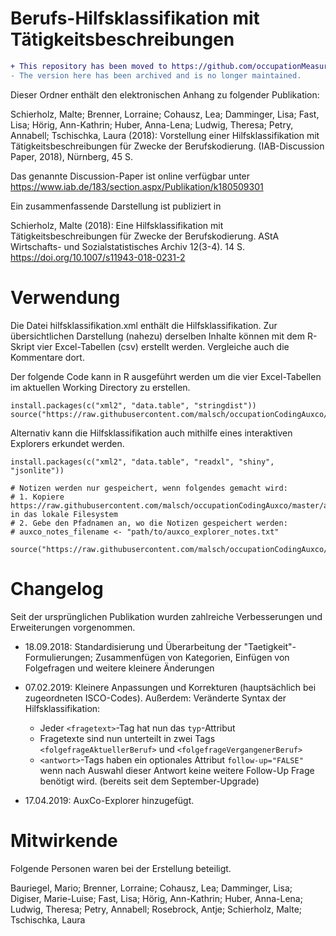 # Berufs-Hilfsklassifikation mit Tätigkeitsbeschreibungen

```diff
+ This repository has been moved to https://github.com/occupationMeasurement/auxiliary-classification
- The version here has been archived and is no longer maintained.
```

Dieser Ordner enthält den elektronischen Anhang zu folgender Publikation:

Schierholz, Malte; Brenner, Lorraine; Cohausz, Lea; Damminger, Lisa; Fast, Lisa; Hörig, Ann-Kathrin; Huber, Anna-Lena; Ludwig, Theresa; Petry, Annabell; Tschischka, Laura (2018):
 Vorstellung einer Hilfsklassifikation mit Tätigkeitsbeschreibungen für Zwecke der Berufskodierung.
 (IAB-Discussion Paper, 2018), Nürnberg, 45 S.

Das genannte Discussion-Paper ist online verfügbar unter 
https://www.iab.de/183/section.aspx/Publikation/k180509301

Ein zusammenfassende Darstellung ist publiziert in

Schierholz, Malte (2018): Eine Hilfsklassifikation mit Tätigkeitsbeschreibungen für Zwecke der Berufskodierung. AStA Wirtschafts- und Sozialstatistisches Archiv 12(3-4). 14 S. https://doi.org/10.1007/s11943-018-0231-2

# Verwendung
Die Datei hilfsklassifikation.xml enthält die Hilfsklassifikation. Zur übersichtlichen Darstellung (nahezu) derselben Inhalte können mit dem R-Skript vier Excel-Tabellen (csv) erstellt werden. Vergleiche auch die Kommentare dort.

Der folgende Code kann in R ausgeführt werden um die vier Excel-Tabellen im aktuellen Working Directory zu erstellen.

```
install.packages(c("xml2", "data.table", "stringdist"))
source("https://raw.githubusercontent.com/malsch/occupationCodingAuxco/master/erstelle_hilfskategorien_abgrenzungen_folgefragen_aus_hilfsklassifikation.R")
```

Alternativ kann die Hilfsklassifikation auch mithilfe eines interaktiven Explorers erkundet werden. 

```
install.packages(c("xml2", "data.table", "readxl", "shiny", "jsonlite"))

# Notizen werden nur gespeichert, wenn folgendes gemacht wird:
# 1. Kopiere https://raw.githubusercontent.com/malsch/occupationCodingAuxco/master/auxco_explorer_notes.txt in das lokale Filesystem
# 2. Gebe den Pfadnamen an, wo die Notizen gespeichert werden:
# auxco_notes_filename <- "path/to/auxco_explorer_notes.txt"

source("https://raw.githubusercontent.com/malsch/occupationCodingAuxco/master/auxCOExplorer.R")
```

# Changelog
Seit der ursprünglichen Publikation wurden zahlreiche Verbesserungen und Erweiterungen vorgenommen.

* 18.09.2018: Standardisierung und Überarbeitung der "Taetigkeit"-Formulierungen; Zusammenfügen von Kategorien, Einfügen von Folgefragen und weitere kleinere Änderungen

* 07.02.2019: Kleinere Anpassungen und Korrekturen (hauptsächlich bei zugeordneten ISCO-Codes). Außerdem: Veränderte Syntax der Hilfsklassifikation:
    * Jeder `<fragetext>`-Tag hat nun das `typ`-Attribut
    * Fragetexte sind nun unterteilt in zwei Tags `<folgefrageAktuellerBeruf>` und `<folgefrageVergangenerBeruf>`
    * `<antwort>`-Tags haben ein optionales Attribut `follow-up="FALSE"` wenn nach Auswahl dieser Antwort keine weitere Follow-Up Frage benötigt wird. (bereits seit dem September-Upgrade)
    
* 17.04.2019: AuxCo-Explorer hinzugefügt.


# Mitwirkende
Folgende Personen waren bei der Erstellung beteiligt.

Bauriegel, Mario; Brenner, Lorraine; Cohausz, Lea; Damminger, Lisa; Digiser, Marie-Luise; Fast, Lisa; Hörig, Ann-Kathrin; Huber, Anna-Lena; Ludwig, Theresa; Petry, Annabell; Rosebrock, Antje; Schierholz, Malte; Tschischka, Laura

